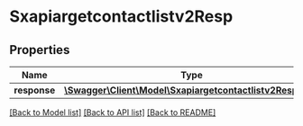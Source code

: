 # Sxapiargetcontactlistv2Resp

## Properties
Name | Type | Description | Notes
------------ | ------------- | ------------- | -------------
**response** | [**\Swagger\Client\Model\Sxapiargetcontactlistv2Response**](Sxapiargetcontactlistv2Response.md) |  | [optional] 

[[Back to Model list]](../README.md#documentation-for-models) [[Back to API list]](../README.md#documentation-for-api-endpoints) [[Back to README]](../README.md)


